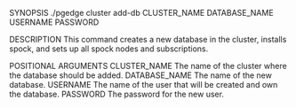 
SYNOPSIS
    ./pgedge cluster add-db CLUSTER_NAME DATABASE_NAME USERNAME PASSWORD

DESCRIPTION
    This command creates a new database in the cluster, installs spock, and sets up all spock nodes and subscriptions.

POSITIONAL ARGUMENTS
    CLUSTER_NAME
        The name of the cluster where the database should be added.
    DATABASE_NAME
        The name of the new database.
    USERNAME
        The name of the user that will be created and own the database.
    PASSWORD
        The password for the new user.
